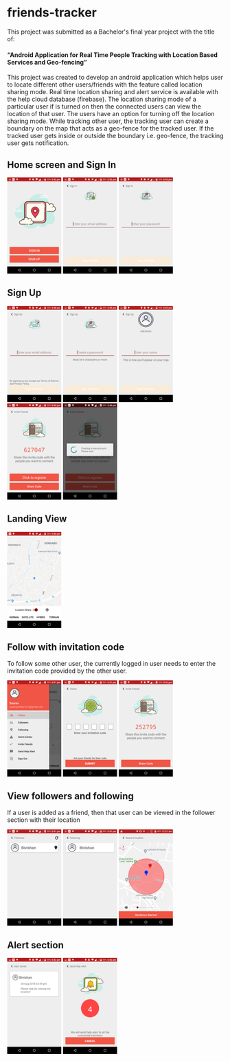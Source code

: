 # friends-tracker
This project was submitted as a Bachelor's final year project with the title of:
#### “Android Application for Real Time People Tracking with Location Based Services and Geo-fencing”
This project was created to develop an android application which helps user to locate
different other users/friends with the feature called location sharing mode. Real time location sharing and
alert service is available with the help cloud database (firebase). The location sharing mode of a
particular user if is turned on then the connected users can view the location of that
user. The users have an option for turning off the location sharing mode. While
tracking other user, the tracking user can create a boundary on the map that acts as a
geo-fence for the tracked user. If the tracked user gets inside or outside the boundary i.e. geo-fence,
the tracking user gets notification.

## Home screen and Sign In
<div>
<img src="https://github.com/bibishan-pandey/friends-tracker/blob/master/app_layout/1.png" width="25%" height="25%">
<img src="https://github.com/bibishan-pandey/friends-tracker/blob/master/app_layout/2.png" width="25%" height="25%">
<img src="https://github.com/bibishan-pandey/friends-tracker/blob/master/app_layout/3.png" width="25%" height="25%">
</div>

## Sign Up
<div>
<img src="https://github.com/bibishan-pandey/friends-tracker/blob/master/app_layout/4.png" width="25%" height="25%">
<img src="https://github.com/bibishan-pandey/friends-tracker/blob/master/app_layout/5.png" width="25%" height="25%">
<img src="https://github.com/bibishan-pandey/friends-tracker/blob/master/app_layout/6.png" width="25%" height="25%">
<img src="https://github.com/bibishan-pandey/friends-tracker/blob/master/app_layout/7.png" width="25%" height="25%">
<img src="https://github.com/bibishan-pandey/friends-tracker/blob/master/app_layout/8.png" width="25%" height="25%">
</div>

## Landing View
<div>
<img src="https://github.com/bibishan-pandey/friends-tracker/blob/master/app_layout/9.png" width="25%" height="25%">
</div>

## Follow with invitation code
To follow some other user, the currently logged in user needs to enter the invitation code provided by the other user.
<div>
<img src="https://github.com/bibishan-pandey/friends-tracker/blob/master/app_layout/10.png" width="25%" height="25%">
<img src="https://github.com/bibishan-pandey/friends-tracker/blob/master/app_layout/11.png" width="25%" height="25%">
<img src="https://github.com/bibishan-pandey/friends-tracker/blob/master/app_layout/15.png" width="25%" height="25%">
</div>

## View followers and following
If a user is added as a friend, then that user can be viewed in the follower section with their location
<div>
<img src="https://github.com/bibishan-pandey/friends-tracker/blob/master/app_layout/12.png" width="25%" height="25%">
<img src="https://github.com/bibishan-pandey/friends-tracker/blob/master/app_layout/13.png" width="25%" height="25%">
<img src="https://github.com/bibishan-pandey/friends-tracker/blob/master/app_layout/17.png" width="25%" height="25%">
</div>

## Alert section
<div>
<img src="https://github.com/bibishan-pandey/friends-tracker/blob/master/app_layout/14.png" width="25%" height="25%">
<img src="https://github.com/bibishan-pandey/friends-tracker/blob/master/app_layout/16.png" width="25%" height="25%">
</div>
